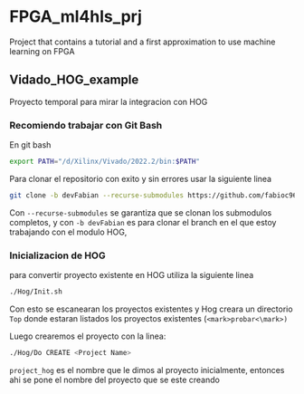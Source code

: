 # FPGA_ml4hls_prj

Project that contains a tutorial and a first approximation to use machine learning on FPGA


## Vidado_HOG_example

Proyecto temporal para mirar la integracion con HOG

### Recomiendo trabajar con Git Bash

En git bash

```bash
export PATH="/d/Xilinx/Vivado/2022.2/bin:$PATH"
```

Para clonar el repositorio con exito y sin errores usar la siguiente linea

```bash
git clone -b devFabian --recurse-submodules https://github.com/fabioc9675/FPGA_ml4hls_prj.git
```

Con `--recurse-submodules` se garantiza que se clonan los submodulos completos, y con `-b devFabian` es para clonar el branch en el que estoy trabajando con el modulo HOG,

### Inicializacion de HOG

para convertir proyecto existente en HOG utiliza la siguiente linea

```bash
./Hog/Init.sh
```

Con esto se escanearan los proyectos existentes y Hog creara un directorio `Top` donde estaran listados los proyectos existentes (`<mark>probar<\mark>)`

Luego crearemos el proyecto con la linea:

```bash
./Hog/Do CREATE <Project Name>
```

`project_hog` es el nombre que le dimos al proyecto inicialmente, entonces ahi se pone el nombre del proyecto que se este creando
